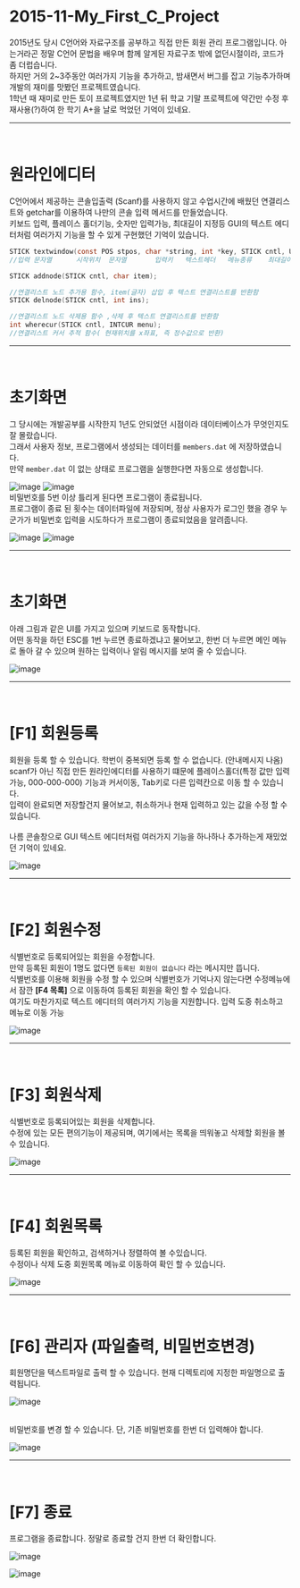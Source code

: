 # 2015-11-My_First_C_Project
2015년도 당시 C언어와 자료구조를 공부하고 직접 만든 회원 관리 프로그램입니다.
아는거라곤 정말 C언어 문법을 배우며 함께 알게된 자료구조 밖에 없던시절이라, 코드가 좀 더럽습니다. <br/>
하지만 거의 2~3주동안 여러가지 기능을 추가하고, 밤새면서 버그를 잡고 기능추가하며 개발의 재미를 맛봤던 프로젝트였습니다.<br/>
1학년 때 재미로 만든 토이 프로젝트였지만 1년 뒤 학교 기말 프로젝트에 약간만 수정 후 재사용(?)하여 한 학기 A+을 날로 먹었던 기억이 있네요. 

<hr/>
<br/>

# 원라인에디터

C언어에서 제공하는 콘솔입출력 (Scanf)를 사용하지 않고 수업시간에 배웠던 연결리스트와 getchar를 이용하여 나만의 콘솔 입력 메서드를 만들었습니다.<br/>
키보드 입력, 플레이스 홀더기능, 숫자만 입력가능, 최대길이 지정등 GUI의 텍스트 에디터처럼 여러가지 기능을 할 수 있게 구현했던 기억이 있습니다.

```c
STICK textwindow(const POS stpos, char *string, int *key, STICK cntl, USE menu, int *len);
//입력 문자열	  시작위치  문자열		  입력키	텍스트헤더	메뉴종류	최대길이(x 인설트여부)

STICK addnode(STICK cntl, char item);

//연결리스트 노드 추가용 함수, item(글자) 삽입 후 텍스트 연결리스트를 반환함
STICK delnode(STICK cntl, int ins);

//연결리스트 노드 삭제용 함수 ,삭제 후 텍스트 연결리스트를 반환함
int wherecur(STICK cntl, INTCUR menu);
//연결리스트 커서 추적 함수( 현재위치를 x좌표, 즉 정수값으로 반환)
```

<hr/>
<br/>

# 초기화면

그 당시에는 개발공부를 시작한지 1년도 안되었던 시점이라 데이터베이스가 무엇인지도 잘 몰랐습니다.<br/>
그래서 사용자 정보, 프로그램에서 생성되는 데이터를 `members.dat` 에 저장하였습니다.<br/>
만약 `member.dat` 이 없는 상태로 프로그램을 실행한다면 자동으로 생성합니다.

![image](https://user-images.githubusercontent.com/26001202/122553599-dbf44500-d072-11eb-86d8-e28d5c40a126.png)
![image](https://user-images.githubusercontent.com/26001202/122553394-933c8c00-d072-11eb-8465-f48d4a5983b8.png)
<br/>
비밀번호를 5번 이상 틀리게 된다면 프로그램이 종료됩니다. <br/>
프로그램이 종료 된 횟수는 데이터파일에 저장되며, 정상 사용자가 로그인 했을 경우 누군가가 비밀번호 입력을 시도하다가 프로그램이 종료되었음을 알려줍니다.

![image](https://user-images.githubusercontent.com/26001202/122553843-283f8500-d073-11eb-9197-b0a5b6562822.png)
![image](https://user-images.githubusercontent.com/26001202/122553861-2ecdfc80-d073-11eb-91d1-4fbaa625f469.png)

<hr/>
<br/>

# 초기화면

아래 그림과 같은 UI를 가지고 있으며 키보드로 동작합니다.<br/>
어떤 동작을 하던 ESC를 1번 누르면 종료하겠냐고 물어보고, 한번 더 누르면 메인 메뉴로 돌아 갈 수 있으며 원하는 입력이나 알림 메시지를 보여 줄 수 있습니다.

![image](https://user-images.githubusercontent.com/26001202/122554208-a865ea80-d073-11eb-895a-711cb7aeb605.png)

<hr/>
<br/>

# [F1] 회원등록

회원을 등록 할 수 있습니다. 학번이 중복되면 등록 할 수 없습니다. (안내메시지 나옴)
scanf가 아닌 직접 만든 원라인에디터를 사용하기 떄문에 플레이스홀더(특정 값만 입력가능, 000-000-000) 기능과 커서이동, Tab키로 다른 입력칸으로 이동 할 수 있습니다.<br/>
입력이 완료되면 저장할건지 물어보고, 취소하거나 현재 입력하고 있는 값을 수정 할 수 있습니다.<br/>
<br/>
나름 콘솔창으로 GUI 텍스트 에디터처럼 여러가지 기능을 하나하나 추가하는게 재밌었던 기억이 있네요.

![image](https://user-images.githubusercontent.com/26001202/122554833-6f7a4580-d074-11eb-9775-c55e0c9f1596.png)

<hr/>
<br/>

# [F2] 회원수정
식별번호로 등록되어있는 회원을 수정합니다.<br/>
만약 등록된 회원이 1명도 없다면 `등록된 회원이 없습니다` 라는 메시지만 뜹니다.<br/>
식별번호를 이용해 회원을 수정 할 수 있으며 식별번호가 기억나지 않는다면 수정메뉴에서 잠깐 **[F4 목록]** 으로 이동하여 등록된 회원을 확인 할 수 있습니다.<br/>
여기도 마찬가지로 텍스트 에디터의 여러가지 기능을 지원합니다. 입력 도중 취소하고 메뉴로 이동 가능

![image](https://user-images.githubusercontent.com/26001202/122555071-c4b65700-d074-11eb-9e39-ba1cef593d42.png)

<hr/>
<br/>

# [F3] 회원삭제
식별번호로 등록되어있는 회원을 삭제합니다.<br/>
수정에 있는 모든 편의기능이 제공되며, 여기에서는 목록을 띄워놓고 삭제할 회원을 볼 수 있습니다.

![image](https://user-images.githubusercontent.com/26001202/122555473-4dcd8e00-d075-11eb-9c64-bb6b05c98bb9.png)

<hr/>
<br/>

# [F4] 회원목록
등록된 회원을 확인하고, 검색하거나 정렬하여 볼 수있습니다.<br/>
수정이나 삭제 도중 회원목록 메뉴로 이동하여 확인 할 수 있습니다.

![image](https://user-images.githubusercontent.com/26001202/122556084-0dbadb00-d076-11eb-86b7-61688eb61b0b.png)


<hr/>
<br/>

# [F6] 관리자 (파일출력, 비밀번호변경)

회원명단을 텍스트파일로 출력 할 수 있습니다. 현재 디렉토리에 지정한 파일명으로 출력됩니다. 

![image](https://user-images.githubusercontent.com/26001202/122556368-60949280-d076-11eb-897f-7a08dc734029.png)

<br/>
비밀번호를 변경 할 수 있습니다. 단, 기존 비밀번호를 한번 더 입력해야 합니다.

![image](https://user-images.githubusercontent.com/26001202/122556578-a8b3b500-d076-11eb-8ada-a3984639b0ab.png)


<hr/>
<br/>

# [F7] 종료
프로그램을 종료합니다. 정말로 종료할 건지 한번 더 확인합니다.

![image](https://user-images.githubusercontent.com/26001202/122556647-bb2dee80-d076-11eb-9060-482ea1298150.png)

![image](https://user-images.githubusercontent.com/26001202/122556757-da2c8080-d076-11eb-8b46-4815a18c8b19.png)
